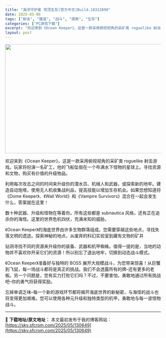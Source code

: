 ```yaml
---
title: "海洋守护者 穹顶生存|官方中文|Build.18322899"
date: 2025-05-06
tags: ["射击", "建造", "战斗", "探索", "生存"]
categories: ["PC游戏下载"]
excerpt: "欢迎来到《Ocean Keeper》，这是一款采用俯视视角的采矿类 roguelike 射击游戏。玩家将扮演一名矿工，他的飞船坠毁在一个布满水下怪物的星球上。寻找资源和文物，购买有价值的升级物品。 利用每次攻击之间的时间来升级你的潜水员、机械人和武器，或探索新的地牢。建造自动炮塔，使用无人机收集战利&hellip;"
layout: post
---
```


<img class="aligncenter size-full wp-image-130643" src="https://sky.sfcrom.com/wp-content/uploads/2025/05/202505060815256.webp" alt="" width="616" height="353" />

欢迎来到《Ocean Keeper》，这是一款采用俯视视角的采矿类 roguelike 射击游戏。玩家将扮演一名矿工，他的飞船坠毁在一个布满水下怪物的星球上。寻找资源和文物，购买有价值的升级物品。

利用每次攻击之间的时间来升级你的潜水员、机械人和武器，或探索新的地牢。建造自动炮塔，使用无人机收集战利品，提高技能以增加生存机会。如果您想知道将《Dome Keeper》、《Wall World》和《Vampire Survivors》混合在一起会发生什么，答案就在这里！

数十种武器、升级和怪物在等着你。所有这些都是 subnautica 风格，还有正在追杀你的海怪。这里的世界危机四伏，充满未知的威胁。

《Ocean Keeper》的海底世界由许多生物群落组成。您需要穿越这些地点，寻找失落文明的遗迹。探索神秘的地点，从废弃的科幻实验室到藏有文物的矿井

钻洞寻找不同的资源来升级你的装备、武器和机甲蜘蛛。值得一提的是，当地的动物并不喜欢你开采它们的资源！所以别忘了退出地牢，切换到动态战斗模式。

《Ocean Keeper》准备好与独特的 BOSS 展开大规模战斗，为您带来惊喜！从巨蟹到飞鼠，每一场战斗都将是真正的挑战。我们不会透露所有的牌–还有更多的老板。另一个问题是，您有实力打败它们吗？不过，不要害怕，勇敢地通过所有挑战吧–你的勇气将获得奖励。

忘掉单调乏味–每一个新的游戏环节都将揭开海底世界的新秘密，与海怪的战斗也将变得更加艰难。您可以使用各种元升级和独特类型的机甲，勇敢地与每一波怪物战斗。

---
📖 **下载地址/原文地址：** 本文最初发布于我的博客网站：[https://sky.sfcrom.com/2025/05/130649](https://sky.sfcrom.com/2025/05/130649)
